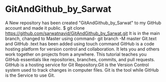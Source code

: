 # GitAndGithub_by_Sarwat
A New repository has been created "GitAndGithub_by_Sarwat" to my GitHub account and made it public.
$ git clone https://github.com/sarwatnavid/GitAndGithub_by_Sarwat.git
It is in the main branch, changed to Master using command- git branch -M master
Git.text and GitHub .text has been added using touch command
GitHub is a code hosting platform for version control and collaboration. It lets you and others work together on projects from a
anywhere. This tutorial teaches you GitHub essentials like repositories, branches, commits, and pull requests.
GitHub is a hosting service for Git Repository.Git is the Version Control system used to track changes in computer files. Git is
 the tool while GitHub is the Service to use Git.
